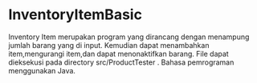 # InventoryItemBasic
Inventory Item merupakan program yang dirancang dengan menampung jumlah barang yang di input. Kemudian dapat menambahkan item,mengurangi item,dan dapat menonaktifkan barang.
File dapat dieksekusi pada directory src/ProductTester . Bahasa pemrograman menggunakan Java.
